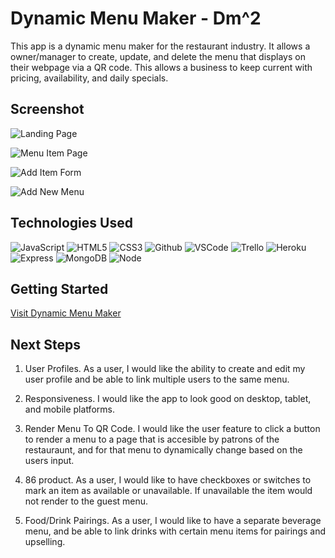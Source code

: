 # Dynamic Menu Maker - Dm^2

This app is a dynamic menu maker for the restaurant industry. It allows a owner/manager to create, update, and delete the menu that displays on their webpage via a QR code. This allows a business to keep current with pricing, availability, and daily specials.

## Screenshot

![Landing Page](https://i.imgur.com/5o3bFPC.png)

![Menu Item Page](https://i.imgur.com/chf8lxR.png)

![Add Item Form](https://i.imgur.com/RMXRU6n.png)

![Add New Menu](https://i.imgur.com/nlWw7pd.png)

## Technologies Used

![JavaScript](https://img.shields.io/badge/-JavaScript-05122A?style=flat&logo=javascript)
![HTML5](https://img.shields.io/badge/-HTML5-05122A?style=flat&logo=html5)
![CSS3](https://img.shields.io/badge/-CSS-05122A?style=flat&logo=css3)
![Github](https://img.shields.io/badge/-GitHub-05122A?style=flat&logo=github)
![VSCode](https://img.shields.io/badge/-VS_Code-05122A?style=flat&logo=visualstudio)
![Trello](https://img.shields.io/badge/-Trello-05122A?style=flat&logo=trello)
![Heroku](https://img.shields.io/badge/-Heroku-05122A?style=flat&logo=heroku)
![Express](https://img.shields.io/badge/-Express-05122A?style=flat&logo=express)
![MongoDB](https://img.shields.io/badge/-MongoDB-05122A?style=flat&logo=mongodb)
![Node](https://img.shields.io/badge/-Node.js-05122A?style=flat&logo=node.js)

## Getting Started

[Visit Dynamic Menu Maker](https://dynamic-menu-maker.herokuapp.com/menuItems/index)

## Next Steps

1. User Profiles. As a user, I would like the ability to create and edit my user profile and be able to link multiple users to the same menu.

2. Responsiveness. I would like the app to look good on desktop, tablet, and mobile platforms.

3. Render Menu To QR Code. I would like the user feature to click a button to render a menu to a page that is accesible by patrons of the restauraunt, and for that menu to dynamically change based on the users input.

4. 86 product. As a user, I would like to have checkboxes or switches to mark an item as available or unavailable. If unavailable the item would not render to the guest menu.

5. Food/Drink Pairings. As a user, I would like to have a separate beverage menu, and be able to link drinks with certain menu items for pairings and upselling.